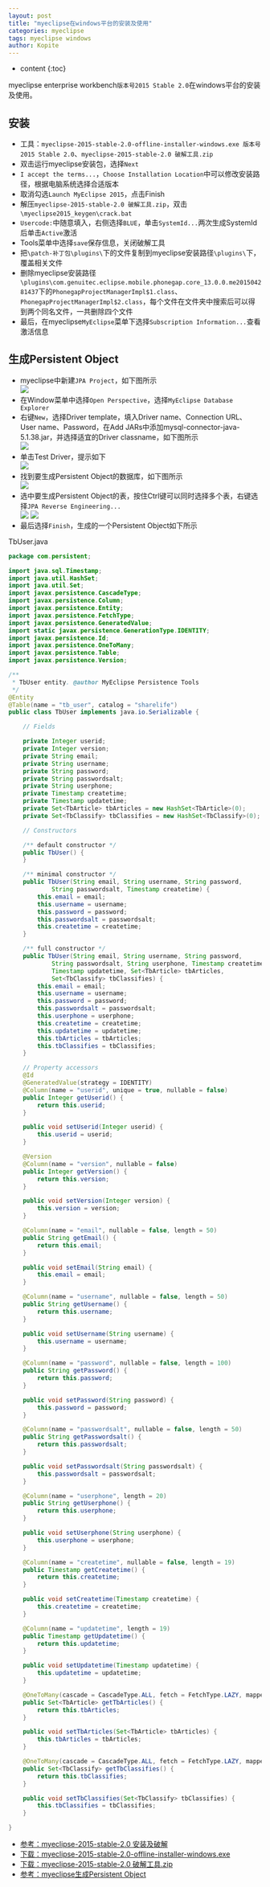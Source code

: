 ```yaml
---
layout: post
title: "myeclipse在windows平台的安装及使用"
categories: myeclipse
tags: myeclipse windows
author: Kopite
---
```


* content
{:toc}


myeclipse enterprise workbench`版本号2015 Stable 2.0`在windows平台的安装及使用。



## 安装

* 工具：`myeclipse-2015-stable-2.0-offline-installer-windows.exe 版本号2015 Stable 2.0`、`myeclipse-2015-stable-2.0 破解工具.zip`
* 双击运行myeclipse安装包，选择`Next`
* `I accept the terms...`，`Choose Installation Location`中可以修改安装路径，根据电脑系统选择合适版本
* 取消勾选`Launch MyEclipse 2015`，点击Finish
* 解压`myeclipse-2015-stable-2.0 破解工具.zip`，双击`\myeclipse2015_keygen\crack.bat`
* `Usercode:`中随意填入，右侧选择`BLUE`，单击`SystemId...`两次生成SystemId后单击`Active`激活
* Tools菜单中选择`save`保存信息，关闭破解工具
* 把`\patch-补丁包\plugins\`下的文件复制到myeclipse安装路径`\plugins\`下，覆盖相关文件
* 删除myeclipse安装路径`\plugins\com.genuitec.eclipse.mobile.phonegap.core_13.0.0.me201504281437`下的`PhonegapProjectManagerImpl$1.class`、`PhonegapProjectManagerImpl$2.class`，每个文件在文件夹中搜索后可以得到两个同名文件，一共删除四个文件
* 最后，在myeclipse`MyEclipse`菜单下选择`Subscription Information...`查看激活信息

## 生成Persistent Object

* myeclipse中新建`JPA Project`，如下图所示<br>
![](/image/2017/2017-05-18-myeclipse-windows-1.png)
* 在Window菜单中选择`Open Perspective`，选择`MyEclipse Database Explorer`
* 右键`New`，选择Driver template，填入Driver name、Connection URL、User name、Password，在Add JARs中添加mysql-connector-java-5.1.38.jar，并选择适宜的Driver classname，如下图所示<br>
![](/image/2017/2017-05-18-myeclipse-windows-2.png)
* 单击Test Driver，提示如下<br>
![](/image/2017/2017-05-18-myeclipse-windows-3.png)
* 找到要生成Persistent Object的数据库，如下图所示<br>
![](/image/2017/2017-05-18-myeclipse-windows-4.png)
* 选中要生成Persistent Object的表，按住Ctrl键可以同时选择多个表，右键选择`JPA Reverse Engineering...`<br>
![](/image/2017/2017-05-18-myeclipse-windows-5.png)
![](/image/2017/2017-05-18-myeclipse-windows-6.png)	
* 最后选择`Finish`，生成的一个Persistent Object如下所示

TbUser.java
```java
package com.persistent;

import java.sql.Timestamp;
import java.util.HashSet;
import java.util.Set;
import javax.persistence.CascadeType;
import javax.persistence.Column;
import javax.persistence.Entity;
import javax.persistence.FetchType;
import javax.persistence.GeneratedValue;
import static javax.persistence.GenerationType.IDENTITY;
import javax.persistence.Id;
import javax.persistence.OneToMany;
import javax.persistence.Table;
import javax.persistence.Version;

/**
 * TbUser entity. @author MyEclipse Persistence Tools
 */
@Entity
@Table(name = "tb_user", catalog = "sharelife")
public class TbUser implements java.io.Serializable {

	// Fields

	private Integer userid;
	private Integer version;
	private String email;
	private String username;
	private String password;
	private String passwordsalt;
	private String userphone;
	private Timestamp createtime;
	private Timestamp updatetime;
	private Set<TbArticle> tbArticles = new HashSet<TbArticle>(0);
	private Set<TbClassify> tbClassifies = new HashSet<TbClassify>(0);

	// Constructors

	/** default constructor */
	public TbUser() {
	}

	/** minimal constructor */
	public TbUser(String email, String username, String password,
			String passwordsalt, Timestamp createtime) {
		this.email = email;
		this.username = username;
		this.password = password;
		this.passwordsalt = passwordsalt;
		this.createtime = createtime;
	}

	/** full constructor */
	public TbUser(String email, String username, String password,
			String passwordsalt, String userphone, Timestamp createtime,
			Timestamp updatetime, Set<TbArticle> tbArticles,
			Set<TbClassify> tbClassifies) {
		this.email = email;
		this.username = username;
		this.password = password;
		this.passwordsalt = passwordsalt;
		this.userphone = userphone;
		this.createtime = createtime;
		this.updatetime = updatetime;
		this.tbArticles = tbArticles;
		this.tbClassifies = tbClassifies;
	}

	// Property accessors
	@Id
	@GeneratedValue(strategy = IDENTITY)
	@Column(name = "userid", unique = true, nullable = false)
	public Integer getUserid() {
		return this.userid;
	}

	public void setUserid(Integer userid) {
		this.userid = userid;
	}

	@Version
	@Column(name = "version", nullable = false)
	public Integer getVersion() {
		return this.version;
	}

	public void setVersion(Integer version) {
		this.version = version;
	}

	@Column(name = "email", nullable = false, length = 50)
	public String getEmail() {
		return this.email;
	}

	public void setEmail(String email) {
		this.email = email;
	}

	@Column(name = "username", nullable = false, length = 50)
	public String getUsername() {
		return this.username;
	}

	public void setUsername(String username) {
		this.username = username;
	}

	@Column(name = "password", nullable = false, length = 100)
	public String getPassword() {
		return this.password;
	}

	public void setPassword(String password) {
		this.password = password;
	}

	@Column(name = "passwordsalt", nullable = false, length = 50)
	public String getPasswordsalt() {
		return this.passwordsalt;
	}

	public void setPasswordsalt(String passwordsalt) {
		this.passwordsalt = passwordsalt;
	}

	@Column(name = "userphone", length = 20)
	public String getUserphone() {
		return this.userphone;
	}

	public void setUserphone(String userphone) {
		this.userphone = userphone;
	}

	@Column(name = "createtime", nullable = false, length = 19)
	public Timestamp getCreatetime() {
		return this.createtime;
	}

	public void setCreatetime(Timestamp createtime) {
		this.createtime = createtime;
	}

	@Column(name = "updatetime", length = 19)
	public Timestamp getUpdatetime() {
		return this.updatetime;
	}

	public void setUpdatetime(Timestamp updatetime) {
		this.updatetime = updatetime;
	}

	@OneToMany(cascade = CascadeType.ALL, fetch = FetchType.LAZY, mappedBy = "tbUser")
	public Set<TbArticle> getTbArticles() {
		return this.tbArticles;
	}

	public void setTbArticles(Set<TbArticle> tbArticles) {
		this.tbArticles = tbArticles;
	}

	@OneToMany(cascade = CascadeType.ALL, fetch = FetchType.LAZY, mappedBy = "tbUser")
	public Set<TbClassify> getTbClassifies() {
		return this.tbClassifies;
	}

	public void setTbClassifies(Set<TbClassify> tbClassifies) {
		this.tbClassifies = tbClassifies;
	}

}
```

* [参考：myeclipse-2015-stable-2.0 安装及破解](http://jingyan.baidu.com/article/22a299b5c136a99e19376a19.html)
* [下载：myeclipse-2015-stable-2.0-offline-installer-windows.exe](http://pan.baidu.com/s/1mhIsjvq)
* [下载：myeclipse-2015-stable-2.0 破解工具.zip](http://pan.baidu.com/s/1hszdFvA)
* [参考：myeclipse生成Persistent Object](http://www.cnblogs.com/lzb1096101803/p/4189096.html)
